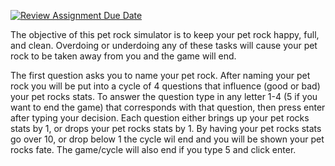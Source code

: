 [![Review Assignment Due Date](https://classroom.github.com/assets/deadline-readme-button-22041afd0340ce965d47ae6ef1cefeee28c7c493a6346c4f15d667ab976d596c.svg)](https://classroom.github.com/a/EKU0JGMm)

The objective of this pet rock simulator is to keep your pet rock happy, full, and clean. Overdoing or underdoing any of these tasks will cause your pet rock to be taken away from you and the game will end.

The first question asks you to name your pet rock. After naming your pet rock you will be put into a cycle of 4 questions that influence (good or bad) your pet rocks stats. To answer the question type in any letter 1-4 (5 if you want to end the game) that corresponds with that question, then press enter after typing your decision. Each question either brings up your pet rocks stats by 1, or drops your pet rocks stats by 1. By having your pet rocks stats go over 10, or drop below 1 the cycle wil end and you will be shown your pet rocks fate. The game/cycle will also end if you type 5 and click enter.

